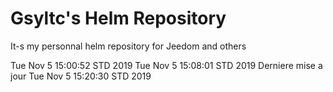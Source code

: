 # Gsyltc's Helm Repository

It-s my personnal helm repository for Jeedom and others

 Tue Nov  5 15:00:52 STD 2019
 Tue Nov  5 15:08:01 STD 2019
Derniere mise a jour Tue Nov  5 15:20:30 STD 2019
